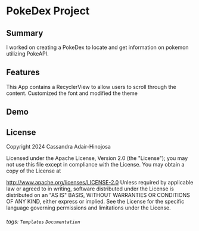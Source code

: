 PokeDex Project
===



Summary
---

I worked on creating a PokeDex to locate and get information on pokemon utilizing PokeAPI. 

Features
---
This App contains a RecyclerView to allow users to scroll through the content.
Customized the font and modified the theme

Demo
--


License
---

Copyright 2024 Cassandra Adair-Hinojosa

Licensed under the Apache License, Version 2.0 (the "License"); you may not use this file except in compliance with the License. You may obtain a copy of the License at

http://www.apache.org/licenses/LICENSE-2.0
Unless required by applicable law or agreed to in writing, software distributed under the License is distributed on an "AS IS" BASIS, WITHOUT WARRANTIES OR CONDITIONS OF ANY KIND, either express or implied. See the License for the specific language governing permissions and limitations under the License.

###### tags: `Templates` `Documentation`
